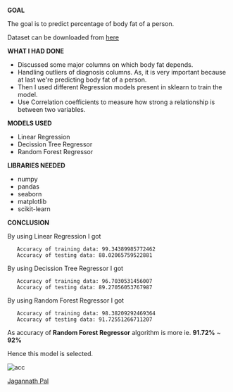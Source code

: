 **GOAL**

The goal is to predict percentage of body fat of a person.

Dataset can be downloaded from [here](https://www.kaggle.com/fedesoriano/body-fat-prediction-dataset)

**WHAT I HAD DONE**
- Discussed some major columns on which body fat depends.
- Handling outliers of diagnosis columns. As, it is very important because at last we're predicting body fat of a person.
- Then I used different Regression models present in sklearn to train the model.
- Use Correlation coefficients to measure how strong a relationship is between two variables.

**MODELS USED**
-  Linear Regression
-  Decission Tree Regressor
-  Random Forest Regressor

**LIBRARIES NEEDED**
- numpy
- pandas
- seaborn
- matplotlib
- scikit-learn

**CONCLUSION**

By using Linear Regression I got 
 ```
    Accuracy of training data: 99.34389985772462
    Accuracy of testing data: 88.02065759522881
 ``` 

By using Decission Tree Regressor I got 
 ```
    Accuracy of training data: 96.7030531456007
    Accuracy of testing data: 89.27056053767987
 ``` 

 By using Random Forest Regressor I got 
 ```
    Accuracy of training data: 98.38209292469364
    Accuracy of testing data: 91.72551266711207
 ``` 


As accuracy of **Random Forest Regressor** algorithm is more ie. **91.72%** ~ **92%**

Hence this model is selected.


<img align="center" alt="acc"  src="https://github.com/Jagannath8/ML-ProjectKart/blob/bodyfat/Body%20Fat%20Prediction/Images/output.png" />


<a href="https://github.com/Jagannath8">Jagannath Pal</a>
